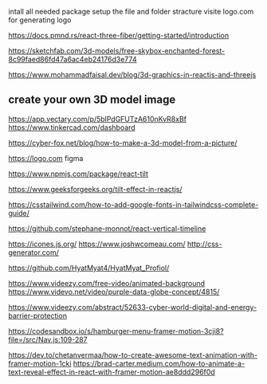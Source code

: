 intall all needed package
setup the file and folder stracture
visite logo.com for generating logo
&nbsp;

<!-- react-three-fiber -->
https://docs.pmnd.rs/react-three-fiber/getting-started/introduction


<!-- 3D model sites -->
https://sketchfab.com/3d-models/free-skybox-enchanted-forest-8c99faed86fd47a6ac4eb24176d3e774

https://www.mohammadfaisal.dev/blog/3d-graphics-in-reactjs-and-threejs

## create your own 3D model image
https://app.vectary.com/p/5blPdGFUTzA610nKvR8xBf
https://www.tinkercad.com/dashboard

<!-- list fo 3d tools -->
https://cyber-fox.net/blog/how-to-make-a-3d-model-from-a-picture/



<!-- logo design and generate -->
https://logo.com
figma

<!-- react tilt -->
https://www.npmjs.com/package/react-tilt


<!-- react-parallel-tilt -->
https://www.geeksforgeeks.org/tilt-effect-in-reactjs/


<!-- to add font from google -->
https://csstailwind.com/how-to-add-google-fonts-in-tailwindcss-complete-guide/


<!-- vertical time line element -->
https://github.com/stephane-monnot/react-vertical-timeline



https://icones.js.org/
https://www.joshwcomeau.com/
http://css-generator.com/


<!-- see this best sample portfolio -->
https://github.com/HyatMyat4/HyatMyat_Profiol/

<!-- free animated background -->
https://www.videezy.com/free-video/animated-background
https://www.videvo.net/video/purple-data-globe-concept/4815/

https://www.videezy.com/abstract/52633-cyber-world-digital-and-energy-barrier-protection


<!-- menu framer motion animation -->
https://codesandbox.io/s/hamburger-menu-framer-motion-3cji8?file=/src/Nav.js:109-287

<!-- text typing keybowrd animation -->
https://dev.to/chetanvermaa/how-to-create-awesome-text-animation-with-framer-motion-1cki
https://brad-carter.medium.com/how-to-animate-a-text-reveal-effect-in-react-with-framer-motion-ae8ddd296f0d